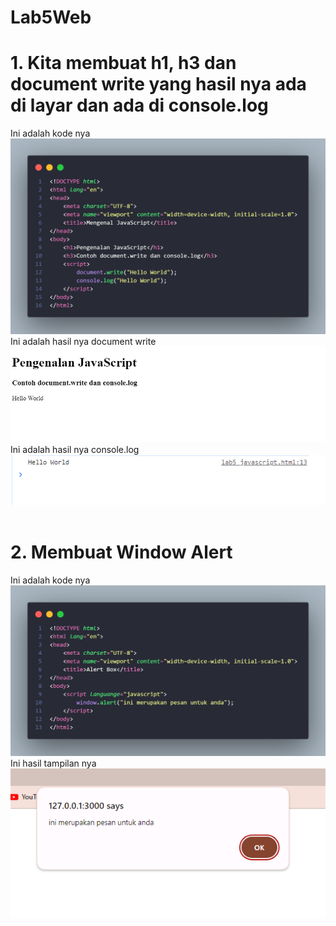 # Lab5Web

# 1. Kita membuat h1, h3 dan document write yang hasil nya ada di layar dan ada di console.log <br>
Ini adalah kode nya <br>
![Alt text](lab5_javascript/README/foto1.png) <br>
Ini adalah hasil nya document write <br>
![Alt text](lab5_javascript/README/hasil1.png) <br>
Ini adalah hasil nya console.log <br>
![Alt text](lab5_javascript/README/hasil2.png) <br><br>

# 2. Membuat Window Alert <br>
Ini adalah kode nya <br>
![Alt text](<lab5_javascript/README/alert code.png>)<br>
Ini hasil tampilan nya <br>
![Alt text](lab5_javascript/README/hasil3.png)<br><br>

